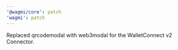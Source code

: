 ```yaml
---
'@wagmi/core': patch
'wagmi': patch
---
```


Replaced qrcodemodal with web3modal for the WalletConnect v2 Connector.

